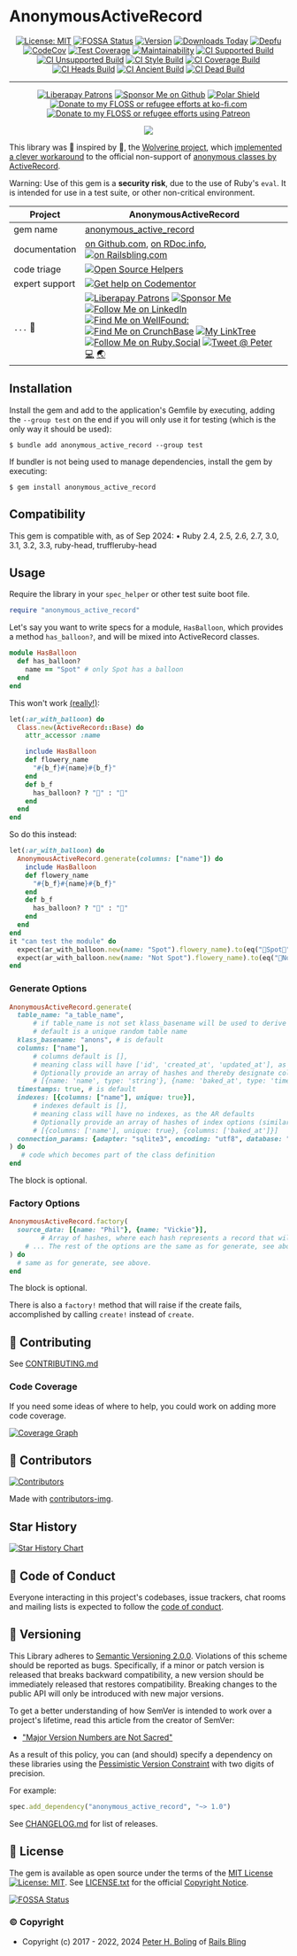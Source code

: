 # AnonymousActiveRecord

<div id="badges">

<div align="center">

[![License: MIT](https://img.shields.io/badge/License-MIT-green.svg)](https://opensource.org/licenses/MIT)
[![FOSSA Status](https://app.fossa.io/api/projects/git%2Bgithub.com%2Fpboling%2Fanonymous_active_record.svg?type=shield)](https://app.fossa.io/projects/git%2Bgithub.com%2Fpboling%2Fanonymous_active_record?ref=badge_shield)
[![Version](https://img.shields.io/gem/v/anonymous_active_record.svg)](https://rubygems.org/gems/anonymous_active_record)
[![Downloads Today](https://img.shields.io/gem/rd/anonymous_active_record.svg)](https://github.com/pboling/anonymous_active_record)
[![Depfu](https://badges.depfu.com/badges/272ce0df3bc6df5cbea9354e2c3b65af/overview.svg)](https://depfu.com/github/pboling/anonymous_active_record?project_id=5614)
[![CodeCov][🖇codecov-img♻️]][🖇codecov]
[![Test Coverage](https://api.codeclimate.com/v1/badges/fe504d4ab2fb77cecf7d/test_coverage)](https://codeclimate.com/github/pboling/anonymous_active_record/test_coverage)
[![Maintainability](https://api.codeclimate.com/v1/badges/fe504d4ab2fb77cecf7d/maintainability)](https://codeclimate.com/github/pboling/anonymous_active_record/maintainability)
[![CI Supported Build][🚎s-wfi]][🚎s-wf]
[![CI Unsupported Build][🚎us-wfi]][🚎us-wf]
[![CI Style Build][🚎st-wfi]][🚎st-wf]
[![CI Coverage Build][🚎cov-wfi]][🚎cov-wf]
[![CI Heads Build][🚎hd-wfi]][🚎hd-wf]
[![CI Ancient Build][🚎an-wfi]][🚎an-wf]
[![CI Dead Build][🚎ded-wfi]][🚎ded-wf]

[🖇codecov-img♻️]: https://codecov.io/gh/pboling/anonymous_active_record/graph/badge.svg?token=FLAk5BEAkv
[🖇codecov]: https://codecov.io/gh/pboling/anonymous_active_record
[🚎s-wf]: https://github.com/pboling/anonymous_active_record/actions/workflows/supported.yml
[🚎s-wfi]: https://github.com/pboling/anonymous_active_record/actions/workflows/supported.yml/badge.svg
[🚎us-wf]: https://github.com/pboling/anonymous_active_record/actions/workflows/unsupported.yml
[🚎us-wfi]: https://github.com/pboling/anonymous_active_record/actions/workflows/unsupported.yml/badge.svg
[🚎st-wf]: https://github.com/pboling/anonymous_active_record/actions/workflows/style.yml
[🚎st-wfi]: https://github.com/pboling/anonymous_active_record/actions/workflows/style.yml/badge.svg
[🚎cov-wf]: https://github.com/pboling/anonymous_active_record/actions/workflows/coverage.yml
[🚎cov-wfi]: https://github.com/pboling/anonymous_active_record/actions/workflows/coverage.yml/badge.svg
[🚎hd-wf]: https://github.com/pboling/anonymous_active_record/actions/workflows/heads.yml
[🚎hd-wfi]: https://github.com/pboling/anonymous_active_record/actions/workflows/heads.yml/badge.svg
[🚎an-wf]: https://github.com/pboling/anonymous_active_record/actions/workflows/ancient.yml
[🚎an-wfi]: https://github.com/pboling/anonymous_active_record/actions/workflows/ancient.yml/badge.svg
[🚎ded-wf]: https://github.com/pboling/anonymous_active_record/actions/workflows/dead.yml
[🚎ded-wfi]: https://github.com/pboling/anonymous_active_record/actions/workflows/dead.yml/badge.svg

</div>

-----

<div align="center">

[![Liberapay Patrons][⛳liberapay-img]][⛳liberapay]
[![Sponsor Me on Github][🖇sponsor-img]][🖇sponsor]
[![Polar Shield][🖇polar-img]][🖇polar]
[![Donate to my FLOSS or refugee efforts at ko-fi.com][🖇kofi-img]][🖇kofi]
[![Donate to my FLOSS or refugee efforts using Patreon][🖇patreon-img]][🖇patreon]

[⛳liberapay-img]: https://img.shields.io/liberapay/patrons/pboling.svg?logo=liberapay
[⛳liberapay]: https://liberapay.com/pboling/donate
[🖇sponsor-img]: https://img.shields.io/badge/Sponsor_Me!-pboling.svg?style=social&logo=github
[🖇sponsor]: https://github.com/sponsors/pboling
[🖇polar-img]: https://polar.sh/embed/seeks-funding-shield.svg?org=pboling
[🖇polar]: https://polar.sh/pboling
[🖇kofi-img]: https://img.shields.io/badge/buy%20me%20coffee-donate-yellow.svg
[🖇kofi]: https://ko-fi.com/O5O86SNP4
[🖇patreon-img]: https://img.shields.io/badge/patreon-donate-yellow.svg
[🖇patreon]: https://patreon.com/galtzo

<span class="badge-buymealatte">
<a href="https://www.buymeacoffee.com/pboling"><img src="https://img.buymeacoffee.com/button-api/?text=Buy me a latte&emoji=&slug=pboling&button_colour=FFDD00&font_colour=000000&font_family=Cookie&outline_colour=000000&coffee_colour=ffffff" /></a>
</span>

</div>
</div>

This library was 🎩 inspired by 🎩, the [Wolverine project](https://github.com/mcary/wolverine), which [implemented a clever workaround](https://github.com/mcary/wolverine/commit/fa27fa2cc485b2fa83d71b2045ba5a0a069dba75) to the official non-support of [anonymous classes by ActiveRecord](https://github.com/rails/rails/issues/8934).

Warning: Use of this gem is a **security risk**, due to the use of Ruby's `eval`.  It is intended for use in a test suite, or other non-critical environment.

| Project        | AnonymousActiveRecord                                                                                                                                                                                                                                                                                                                                                                                                                                 |
|----------------|-------------------------------------------------------------------------------------------------------------------------------------------------------------------------------------------------------------------------------------------------------------------------------------------------------------------------------------------------------------------------------------------------------------------------------------------------------|
| gem name       | [anonymous_active_record](https://rubygems.org/gems/anonymous_active_record)                                                                                                                                                                                                                                                                                                                                                                          |
| documentation  | [on Github.com][homepage], [on RDoc.info][documentation], [![on Railsbling.com][🚎blog-img]][🚎blog]                                                                                                                                                                                                                                                                                                                                                  |
| code triage    | [![Open Source Helpers](https://www.codetriage.com/pboling/anonymous_active_record/badges/users.svg)](https://www.codetriage.com/pboling/anonymous_active_record)                                                                                                                                                                                                                                                                                     |
| expert support | [![Get help on Codementor](https://cdn.codementor.io/badges/get_help_github.svg)](https://www.codementor.io/peterboling?utm_source=github&utm_medium=button&utm_term=peterboling&utm_campaign=github)                                                                                                                                                                                                                                                 |
| `...` 💖       | [![Liberapay Patrons][⛳liberapay-img]][⛳liberapay] [![Sponsor Me][🖇sponsor-img]][🖇sponsor] [![Follow Me on LinkedIn][🖇linkedin-img]][🖇linkedin] [![Find Me on WellFound:][✌️wellfound-img]][✌️wellfound] [![Find Me on CrunchBase][💲crunchbase-img]][💲crunchbase] [![My LinkTree][🌳linktree-img]][🌳linktree] [![Follow Me on Ruby.Social][🐘ruby-mast-img]][🐘ruby-mast] [![Tweet @ Peter][🐦tweet-img]][🐦tweet] [💻][coderme] [🌏][aboutme] |

<!-- 7️⃣ spread 💖 -->
[🐦tweet-img]: https://img.shields.io/twitter/follow/galtzo.svg?style=social&label=Follow%20%40galtzo
[🐦tweet]: http://twitter.com/galtzo
[🚎blog]: http://www.railsbling.com/tags/anonymous_active_record/
[🚎blog-img]: https://img.shields.io/badge/blog-railsbling-brightgreen.svg?style=flat
[🖇linkedin]: http://www.linkedin.com/in/peterboling
[🖇linkedin-img]: https://img.shields.io/badge/PeterBoling-blue?style=plastic&logo=linkedin
[✌️wellfound]: https://angel.co/u/peter-boling
[✌️wellfound-img]: https://img.shields.io/badge/peter--boling-orange?style=plastic&logo=wellfound
[💲crunchbase]: https://www.crunchbase.com/person/peter-boling
[💲crunchbase-img]: https://img.shields.io/badge/peter--boling-purple?style=plastic&logo=crunchbase
[🐘ruby-mast]: https://ruby.social/@galtzo
[🐘ruby-mast-img]: https://img.shields.io/mastodon/follow/109447111526622197?domain=https%3A%2F%2Fruby.social&style=plastic&logo=mastodon&label=Ruby%20%40galtzo
[🌳linktree]: https://linktr.ee/galtzo
[🌳linktree-img]: https://img.shields.io/badge/galtzo-purple?style=plastic&logo=linktree

<!-- Maintainer Contact Links -->
[aboutme]: https://about.me/peter.boling
[coderme]: https://coderwall.com/Peter%20Boling

## Installation

Install the gem and add to the application's Gemfile by executing,
adding the `--group test` on the end if you will only use it for testing
(which is the only way it should be used):

    $ bundle add anonymous_active_record --group test

If bundler is not being used to manage dependencies, install the gem by executing:

    $ gem install anonymous_active_record

## Compatibility

This gem is compatible with, as of Sep 2024:
• Ruby 2.4, 2.5, 2.6, 2.7, 3.0, 3.1, 3.2, 3.3, ruby-head, truffleruby-head

## Usage

Require the library in your `spec_helper` or other test suite boot file.

```ruby
require "anonymous_active_record"
```

Let's say you want to write specs for a module, `HasBalloon`, which provides a method `has_balloon?`, and will be mixed into ActiveRecord classes.

```ruby
module HasBalloon
  def has_balloon?
    name == "Spot" # only Spot has a balloon
  end
end
```

This won't work [(really!)](https://github.com/rails/rails/issues/8934):

```ruby
let(:ar_with_balloon) do
  Class.new(ActiveRecord::Base) do
    attr_accessor :name

    include HasBalloon
    def flowery_name
      "#{b_f}#{name}#{b_f}"
    end
    def b_f
      has_balloon? ? "🎈" : "🌸"
    end
  end
end
```

So do this instead:

```ruby
let(:ar_with_balloon) do
  AnonymousActiveRecord.generate(columns: ["name"]) do
    include HasBalloon
    def flowery_name
      "#{b_f}#{name}#{b_f}"
    end
    def b_f
      has_balloon? ? "🎈" : "🌸"
    end
  end
end
it "can test the module" do
  expect(ar_with_balloon.new(name: "Spot").flowery_name).to(eq("🎈Spot🎈"))
  expect(ar_with_balloon.new(name: "Not Spot").flowery_name).to(eq("🌸Not Spot🌸"))
end
```

### Generate Options

```ruby
AnonymousActiveRecord.generate(
  table_name: "a_table_name",
      # if table_name is not set klass_basename will be used to derive a unique random table_name
      # default is a unique random table name
  klass_basename: "anons", # is default
  columns: ["name"],
      # columns default is [],
      # meaning class will have ['id', 'created_at', 'updated_at'], as the AR defaults
      # Optionally provide an array of hashes and thereby designate column type:
      # [{name: 'name', type: 'string'}, {name: 'baked_at', type: 'time'}]
  timestamps: true, # is default
  indexes: [{columns: ["name"], unique: true}],
      # indexes default is [],
      # meaning class will have no indexes, as the AR defaults
      # Optionally provide an array of hashes of index options (similar to those used in Rails migrations):
      # [{columns: ['name'], unique: true}, {columns: ['baked_at']}]
  connection_params: {adapter: "sqlite3", encoding: "utf8", database: ":memory:"}, # is default
) do
   # code which becomes part of the class definition
end
```

The block is optional.

### Factory Options

```ruby
AnonymousActiveRecord.factory(
  source_data: [{name: "Phil"}, {name: "Vickie"}],
        # Array of hashes, where each hash represents a record that will be created
    # ... The rest of the options are the same as for generate, see above.
) do
  # same as for generate, see above.
end
```

The block is optional.

There is also a `factory!` method that will raise if the create fails, accomplished by calling `create!` instead of `create`.

## 🤝 Contributing

See [CONTRIBUTING.md][🤝contributing]

[🤝contributing]: CONTRIBUTING.md

### Code Coverage

If you need some ideas of where to help, you could work on adding more code coverage.

[![Coverage Graph][🔑codecov-g]][🖇codecov]

[🔑codecov-g]: https://codecov.io/gh/pboling/anonymous_active_record/graphs/tree.svg?token=FLAk5BEAkv

## 🌈 Contributors

[![Contributors][🖐contributors-img]][🖐contributors]

Made with [contributors-img][🖐contrib-rocks].

[🖐contrib-rocks]: https://contrib.rocks
[🖐contributors]: https://github.com/pboling/anonymous_active_record/graphs/contributors
[🖐contributors-img]: https://contrib.rocks/image?repo=pboling/anonymous_active_record

## Star History

<a href="https://star-history.com/#pboling/anonymous_active_record&Date">
 <picture>
   <source media="(prefers-color-scheme: dark)" srcset="https://api.star-history.com/svg?repos=pboling/anonymous_active_record&type=Date&theme=dark" />
   <source media="(prefers-color-scheme: light)" srcset="https://api.star-history.com/svg?repos=pboling/anonymous_active_record&type=Date" />
   <img alt="Star History Chart" src="https://api.star-history.com/svg?repos=pboling/anonymous_active_record&type=Date" />
 </picture>
</a>

## 🪇 Code of Conduct

Everyone interacting in this project's codebases, issue trackers,
chat rooms and mailing lists is expected to follow the [code of conduct][🪇conduct].

[🪇conduct]: CODE_OF_CONDUCT.md

## 📌 Versioning

This Library adheres to [Semantic Versioning 2.0.0][📌semver].
Violations of this scheme should be reported as bugs.
Specifically, if a minor or patch version is released that breaks backward compatibility,
a new version should be immediately released that restores compatibility.
Breaking changes to the public API will only be introduced with new major versions.

To get a better understanding of how SemVer is intended to work over a project's lifetime,
read this article from the creator of SemVer:

- ["Major Version Numbers are Not Sacred"][📌major-versions-not-sacred]

As a result of this policy, you can (and should) specify a dependency on these libraries using
the [Pessimistic Version Constraint][📌pvc] with two digits of precision.

For example:

```ruby
spec.add_dependency("anonymous_active_record", "~> 1.0")
```

See [CHANGELOG.md][📌changelog] for list of releases.

[comment]: <> ( 📌 VERSIONING LINKS )

[📌pvc]: http://guides.rubygems.org/patterns/#pessimistic-version-constraint
[📌semver]: http://semver.org/
[📌major-versions-not-sacred]: https://tom.preston-werner.com/2022/05/23/major-version-numbers-are-not-sacred.html
[📌changelog]: CHANGELOG.md

## 📄 License

The gem is available as open source under the terms of
the [MIT License][📄license] [![License: MIT][📄license-img]][📄license-ref].
See [LICENSE.txt][📄license] for the official [Copyright Notice][📄copyright-notice-explainer].

[![FOSSA Status](https://app.fossa.io/api/projects/git%2Bgithub.com%2Fpboling%2Fanonymous_active_record.svg?type=large)](https://app.fossa.io/projects/git%2Bgithub.com%2Fpboling%2Fanonymous_active_record?ref=badge_large)

[comment]: <> ( 📄 LEGAL LINKS )

[📄copyright-notice-explainer]: https://opensource.stackexchange.com/questions/5778/why-do-licenses-such-as-the-mit-license-specify-a-single-year
[📄license]: LICENSE.txt
[📄license-ref]: https://opensource.org/licenses/MIT
[📄license-img]: https://img.shields.io/badge/License-MIT-green.svg

### © Copyright

* Copyright (c) 2017 - 2022, 2024 [Peter H. Boling][peterboling] of [Rails Bling][railsbling]

[railsbling]: http://www.railsbling.com
[peterboling]: http://www.peterboling.com
[bundle-group-pattern]: https://gist.github.com/pboling/4564780
[documentation]: http://rdoc.info/github/pboling/anonymous_active_record/frames
[homepage]: https://github.com/pboling/anonymous_active_record
